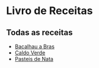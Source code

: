 
# Livro de Receitas

## Todas as receitas

- [Bacalhau a Bras](Receitas/bacalhau_a_bras.md)
- [Caldo Verde](Receitas/caldo_verde.md)
- [Pasteis de Nata](Receitas/pasteis_de_nata.md)

